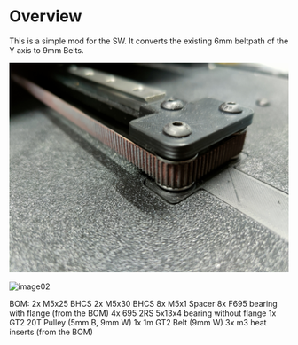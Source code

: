 # Overview

This is a simple mod for the SW. It converts the existing 6mm beltpath of the Y axis to 9mm Belts.

![image01](./images/image01.jpg "Usage")

![image02](./images/image02.jpg "Usage")

BOM:
2x M5x25 BHCS
2x M5x30 BHCS
8x M5x1 Spacer
8x F695 bearing with flange (from the BOM)
4x 695 2RS 5x13x4 bearing without flange
1x GT2 20T Pulley (5mm B, 9mm W)
1x 1m GT2 Belt (9mm W)
3x m3 heat inserts (from the BOM)
